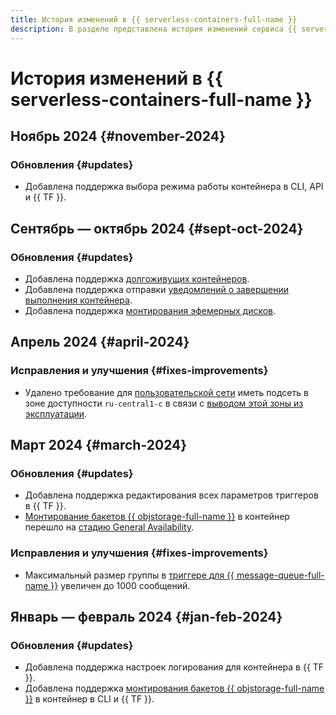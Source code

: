 ```yaml
---
title: История изменений в {{ serverless-containers-full-name }}
description: В разделе представлена история изменений сервиса {{ serverless-containers-name }}.
---
```


# История изменений в {{ serverless-containers-full-name }}

## Ноябрь 2024 {#november-2024}

### Обновления {#updates}

* Добавлена поддержка выбора режима работы контейнера в CLI, API и {{ TF }}.

## Сентябрь — октябрь 2024 {#sept-oct-2024}

### Обновления {#updates}

* Добавлена поддержка [долгоживущих контейнеров](concepts/long-lived-containers.md).
* Добавлена поддержка отправки [уведомлений о завершении выполнения контейнера](concepts/termination-notifications.md).
* Добавлена поддержка [монтирования эфемерных дисков](concepts/mounting.md#mount-ephemeral-storage).

## Апрель 2024 {#april-2024}

### Исправления и улучшения {#fixes-improvements}

* Удалено требование для [пользовательской сети](concepts/networking#user-network) иметь подсеть в зоне доступности `ru-central1-c` в связи с [выводом этой зоны из эксплуатации](../overview/concepts/ru-central1-c-deprecation).

## Март 2024 {#march-2024}

### Обновления {#updates}

* Добавлена поддержка редактирования всех параметров триггеров в {{ TF }}.
* [Монтирование бакетов {{ objstorage-full-name }}](concepts/mounting.md) в контейнер перешло на [стадию General Availability](../overview/concepts/launch-stages.md).

### Исправления и улучшения {#fixes-improvements}

* Максимальный размер группы в [триггере для {{ message-queue-full-name }}](concepts/trigger/ymq-trigger.md) увеличен до 1000 сообщений.

## Январь — февраль 2024 {#jan-feb-2024}

### Обновления {#updates}

* Добавлена поддержка настроек логирования для контейнера в {{ TF }}.
* Добавлена поддержка [монтирования бакетов {{ objstorage-full-name }}](concepts/mounting.md) в контейнер в CLI и {{ TF }}.
